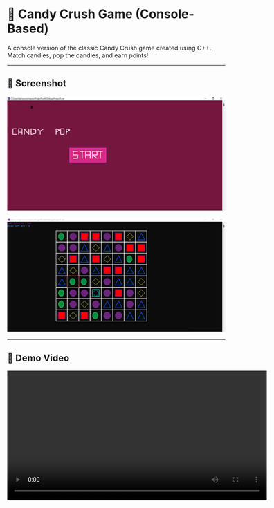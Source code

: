 # 🍬 Candy Crush Game (Console-Based)

A console version of the classic Candy Crush game created using C++.  
Match candies, pop the candies, and earn points!

---

## 📸 Screenshot

![Start Page](console_output/start_page.png)

![Game Grid](console_output/candy_crush_grid.png)

---

## 🎥 Demo Video

<video width="600" controls>
  <source src="console_output/pf_project.mp4" type="video/mp4">
  Your browser does not support the video tag.
</video>
